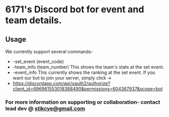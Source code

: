 # 6171's Discord bot for event and team details.

## Usage
We currently support several commands-
- -set_event (event_code)
- -team_info (team_number) This shows the team's stats at the set event.
- -event_info This currently shows the ranking at the set event.
If you want our bot to join your server, simply click ->
- https://discordapp.com/api/oauth2/authorize?client_id=696961553018388490&permissions=604367937&scope=bot

### For more information on supporting or collaboration- contact lead dev @ stikcye@gmail.com
